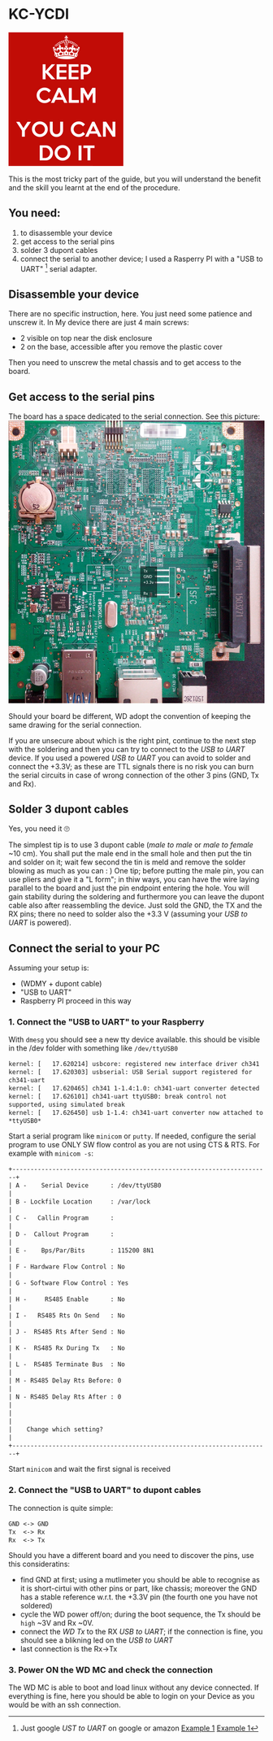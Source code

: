 # KC-YCDI

![Keep calm, You can do it](KC-YCDI.png)

This is the most tricky part of the guide, but you will understand the benefit and the skill you learnt at the end of the procedure.

## You need:
1. to disassemble your device
2. get access to the serial pins
3. solder 3 dupont cables
4. connect the serial to another device; I used a Rasperry PI with a "USB to UART" [^1] serial adapter.

## Disassemble your device

There are no specific instruction, here. You just need some patience and unscrew it.
In My device there are just 4 main screws:
+ 2 visible on top near the disk enclosure
+ 2 on the base, accessible after you remove the plastic cover

Then you need to unscrew the metal chassis and to get access to the board.

## Get access to the serial pins

The board has a space dedicated to the serial connection. See this picture:
![Bottom side of the board](Bottom.jpg)

Should your board be different, WD adopt the convention of keeping the same drawing for the serial connection.

If you are unsecure about which is the right pint, continue to the next step with the soldering and then you can try to connect to the _USB to UART_ device.
If you used a powered _USB to UART_ you can avoid to solder and connect the +3.3V; as these are TTL signals there is no risk you can burn the serial circuits in case of wrong connection of the other 3 pins (GND, Tx and Rx).

## Solder 3 dupont cables

Yes, you need it :roll_eyes:

The simplest tip is to use 3 dupont cable (_male to male_ or _male to female_ ~10 cm).
You shall put the male end in the small hole and then put the tin and solder on it; wait few second the tin is meld and remove the solder blowing as much as you can : )
One tip; before putting the male pin, you can use pliers and give it a "L form"; in thiw ways, you can have the wire laying parallel to the board and just the pin endpoint entering the hole. You will gain stability during the soldering and furthermore you can leave the dupont cable also after reassembling the device.
Just sold the GND, the TX and the RX pins; there no need to solder also the +3.3 V (assuming your _USB to UART_ is powered).

## Connect the serial to your PC

Assuming your setup is:
+ (WDMY + dupont cable)
+ "USB to UART"
+ Raspberry PI
proceed  in this way

### 1. Connect the "USB to UART" to your Raspberry

With `dmesg` you should see a new tty device available. this should be visible in the /dev folder with something like `/dev/ttyUSB0`
```
kernel: [   17.620214] usbcore: registered new interface driver ch341
kernel: [   17.620303] usbserial: USB Serial support registered for ch341-uart
kernel: [   17.620465] ch341 1-1.4:1.0: ch341-uart converter detected
kernel: [   17.626101] ch341-uart ttyUSB0: break control not supported, using simulated break
kernel: [   17.626450] usb 1-1.4: ch341-uart converter now attached to *ttyUSB0*
```

Start a serial program like `minicom` or `putty`.
If needed, configure the serial program to use ONLY SW flow control as you are not using CTS & RTS.
For example with `minicom -s`:
```
+-----------------------------------------------------------------------+
| A -    Serial Device      : /dev/ttyUSB0                              |
| B - Lockfile Location     : /var/lock                                 |
| C -   Callin Program      :                                           |
| D -  Callout Program      :                                           |
| E -    Bps/Par/Bits       : 115200 8N1                                |
| F - Hardware Flow Control : No                                        |
| G - Software Flow Control : Yes                                       |
| H -     RS485 Enable      : No                                        |
| I -   RS485 Rts On Send   : No                                        |
| J -  RS485 Rts After Send : No                                        |
| K -  RS485 Rx During Tx   : No                                        |
| L -  RS485 Terminate Bus  : No                                        |
| M - RS485 Delay Rts Before: 0                                         |
| N - RS485 Delay Rts After : 0                                         |
|                                                                       |
|    Change which setting?                                              |
+-----------------------------------------------------------------------+
```
Start `minicom` and wait the first signal is received

### 2. Connect the "USB to UART" to dupont cables

The connection is quite simple:
```
GND <-> GND
Tx  <-> Rx
Rx  <-> Tx
```

Should you have a different board and you need to discover the pins, use this consideratins:
+ find GND at first; using a mutlimeter you should be able to recognise as it is short-cirtui with other pins or part, like chassis; moreover the GND has a stable reference w.r.t. the +3.3V pin (the fourth one you have not soldered)
+ cycle the WD power off/on; during the boot sequence, the Tx should be `high` ~3V and Rx ~0V. 
+ connect the _WD Tx_ to the RX _USB to UART_; if the connection is fine, you should see a blikning led on the _USB to UART_
+ last connection is the Rx->Tx

### 3. Power ON the WD MC and check the connection

The WD MC is able to boot and load linux without any device connected.
If everything is fine, here you should be able to login on your Device as you would be with an ssh connection.

[^1]: Just google _UST to UART_ on google or amazon
[Example 1](https://www.amazon.de/-/en/Mountaineer-CP2104-USB-Module-Converter-Compatible/dp/B01CYBHM26/ref=sr_1_3?crid=38G2KJ58ADXYF&keywords=usb%2Bauf%2Buart&qid=1648975046&sprefix=usb%2Bto%2Buart%2Caps%2C82&sr=8-3&th=1)
[Example 1](https://www.amazon.de/-/en/gp/product/B089YTXK8V/ref=ppx_yo_dt_b_search_asin_title?ie=UTF8&psc=1)
